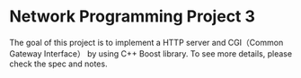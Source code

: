 # Network Programming Project 3

The goal of this project is to implement a HTTP server and CGI（Common Gateway Interface） by using C++ Boost library. To see more details, please check the spec and notes.
